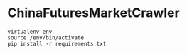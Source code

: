 # ChinaFuturesMarketCrawler

```
virtualenv env
source /env/bin/activate
pip install -r requirements.txt
```